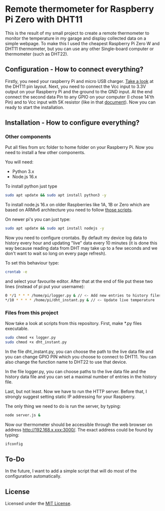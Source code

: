 # Remote thermometer for Raspberry Pi Zero with DHT11

This is the result of my small project to create a remote thermometer to monitor the temperature in my garage and display collected data on a simple webpage. To make this I used the cheapest Raspberry Pi Zero W and DHT11 thermometer, but you can use any other Single-board computer or thermometer (such as DHT22).

## Configuration - How to connect everything?

Firstly, you need your raspberry Pi and micro USB charger. [Take a look](https://components101.com/sensors/dht11-temperature-sensor) at the DHT11 pin layout. Next, you need to connect the Vcc input to 3.3V output on your Raspberry Pi and the ground to the GND input. At the end connect the second data Pin to any GPIO on your computer (I chose 14'th Pin) and to Vcc input with 5K resistor (like in that [document](https://www.mouser.com/datasheet/2/758/DHT11-Technical-Data-Sheet-Translated-Version-1143054.pdf])). Now you can ready to start the installation.

## Installation - How to configure everything?

### Other components

Put all files from src folder to home folder on your Raspberry Pi. Now you need to install a few other components.

You will need:

- Python 3.x
- Node.js 16.x

To install python just type

```bash
sudo apt update && sudo apt install python3 -y
```

To install node.js 16.x on older Raspberries like 1A, 1B or Zero which are based on ARMv6 architecture you need to follow [those scripts](https://github.com/sdesalas/node-pi-zero).

On newer pi's you can just type:

```bash
sudo apt update && sudo apt install nodejs -y
```

Now you need to configure crontabs. By default my device log data to history every hour and updating "live" data every 10 minutes (it is done this way because reading data from DHT may take up to a few seconds and we don't want to wait so long on every page refresh).

To set this behaviour type:

```bash
crontab -e 
```

and select your favourite editor. After that at the end of file put these two lines (instead of pi put your username):

```bash
0 */1 * * * /home/pi/logger.py & // <- Add new entries to history files every hour
*/10 * * * * /home/pi/dht_instant.py & // <- Update live temperature
```

### Files from this project

Now take a look at scripts from this repository. First, make *.py files executable.

```bash
sudo chmod +x logger.py
sudo chmod +x dht_instant.py
```

In the file dht_instant.py, you can choose the path to the live data file and you can change GPIO PIN which you choose to connect to DHT11. You can also change the function name to DHT22 to use that device.

In the file logger.py, you can choose paths to the live data file and the history data file and you can set a maximal number of entries in the history file.

Last, but not least. Now we have to run the HTTP server. Before that, I strongly suggest setting static IP addressing for your Raspberry.

The only thing we need to do is run the server, by typing:

```bash
node server.js &
```

Now our thermometer should be accessible through the web browser on address http://192.168.x.xxx:3000/.
The exact address could be found by typing:

```bash
ifconfig
```

## To-Do

In the future, I want to add a simple script that will do most of the configuration automatically.

## License

Licensed under the [MIT License](./LICENSE).
